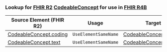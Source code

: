 ### Lookup for [FHIR R2](https://hl7.org/fhir/DSTU2/) [CodeableConcept](https://hl7.org/fhir/DSTU2/CodeableConcept.html) for use in [FHIR R4B](https://hl7.org/fhir/R4B/)

| Source Element (FHIR R2) | Usage | Target |
| -------------- | ----- | ------ |
| [CodeableConcept.coding](https://hl7.org/fhir/DSTU2/CodeableConcept.html#resource) | `UseElementSameName` | [CodeableConcept.coding](https://hl7.org/fhir/R4B/CodeableConcept.html#resource) |
| [CodeableConcept.text](https://hl7.org/fhir/DSTU2/CodeableConcept.html#resource) | `UseElementSameName` | [CodeableConcept.text](https://hl7.org/fhir/R4B/CodeableConcept.html#resource) |
